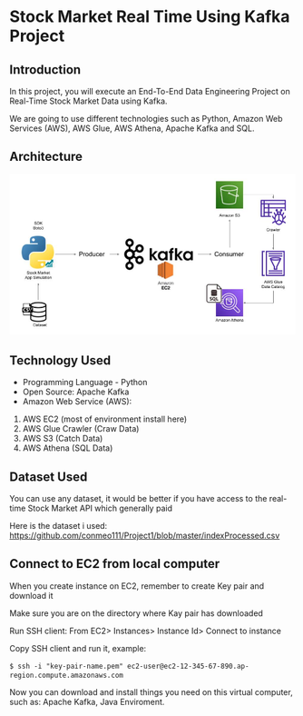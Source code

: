 # Stock Market Real Time Using Kafka Project

## Introduction 
In this project, you will execute an End-To-End Data Engineering Project on Real-Time Stock Market Data using Kafka.

We are going to use different technologies such as Python, Amazon Web Services (AWS), AWS Glue, AWS Athena, Apache Kafka and SQL.

## Architecture 
<img src="Architecture.jpg">

## Technology Used
- Programming Language - Python
- Open Source: Apache Kafka
- Amazon Web Service (AWS):

1. AWS EC2 (most of environment install here)
2. AWS Glue Crawler (Craw Data)
3. AWS S3 (Catch Data)
4. AWS Athena (SQL Data)


## Dataset Used
You can use any dataset, it would be better if you have access to the real-time Stock Market API which generally paid

Here is the dataset i used:
https://github.com/conmeo111/Project1/blob/master/indexProcessed.csv

## Connect to EC2 from local computer
When you create instance on EC2, remember to create Key pair and download it

Make sure you are on the directory where Kay pair has downloaded

Run SSH client: 
From EC2> Instances> Instance Id> Connect to instance

Copy SSH client and run it, example:
  ```
  $ ssh -i "key-pair-name.pem" ec2-user@ec2-12-345-67-890.ap-region.compute.amazonaws.com
  ```


Now you can download and install things you need on this virtual computer, such as: Apache Kafka, Java Enviroment.





